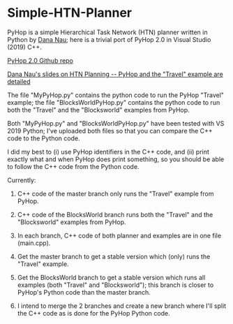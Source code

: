 # Simple-HTN-Planner
PyHop is a simple Hierarchical Task Network (HTN) planner written in Python by [Dana Nau](https://www.cs.umd.edu/users/nau/); here is a trivial port of PyHop 2.0 in Visual Studio (2019) C++.

[PyHop 2.0 Github repo](https://github.com/oubiwann/pyhop)

[Dana Nau's slides on HTN Planning -- PyHop and the "Travel" example are detailed](https://www.cs.umd.edu/users/nau/apa/slides/htn-planning.pdf)

The file "MyPyHop.py" contains the python code to run the PyHop "Travel" example; the file "BlocksWorldPyHop.py" contains the python code to run both the "Travel" and the "Blocksworld" examples from PyHop.

Both "MyPyHop.py" and "BlocksWorldPyHop.py" have been tested with VS 2019 Python; I've uploaded both files so that you can compare the C++ code to the Python code.

I did my best to (i) use PyHop identifiers in the C++ code, and (ii) print exactly what and when PyHop does print something, so you should be able to follow the C++ code from the Python code.

Currently:

1. C++ code of the master branch only runs the "Travel" example from PyHop.

2. C++ code of the BlocksWorld branch runs both the "Travel" and the "Blocksworld" examples from PyHop.

3. In each branch, C++ code of both planner and examples are in one file (main.cpp).

4. Get the master branch to get a stable version which (only) runs the "Travel" example.

5. Get the BlocksWorld branch to get a stable version which runs all examples (both "Travel" and "Blocksworld"); this branch is closer to PyHop's Python code than the master branch.

6. I intend to merge the 2 branches and create a new branch where I'll split the C++ code as is done for the PyHop Python code.
